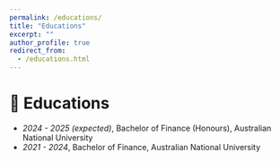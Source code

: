 ```yaml
---
permalink: /educations/
title: "Educations"
excerpt: ""
author_profile: true
redirect_from: 
  - /educations.html
---
```


# 📖 Educations
- *2024 - 2025 (expected)*, Bachelor of Finance (Honours), Australian National University  
- *2021 - 2024*, Bachelor of Finance, Australian National University 